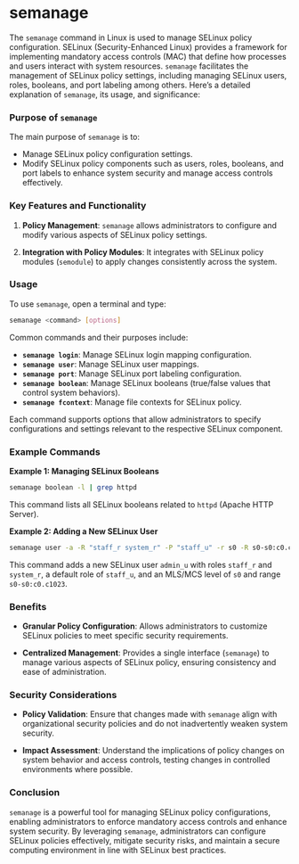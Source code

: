 # semanage

The `semanage` command in Linux is used to manage SELinux policy configuration. SELinux (Security-Enhanced Linux) provides a framework for implementing mandatory access controls (MAC) that define how processes and users interact with system resources. `semanage` facilitates the management of SELinux policy settings, including managing SELinux users, roles, booleans, and port labeling among others. Here’s a detailed explanation of `semanage`, its usage, and significance:

### Purpose of `semanage`

The main purpose of `semanage` is to:
- Manage SELinux policy configuration settings.
- Modify SELinux policy components such as users, roles, booleans, and port labels to enhance system security and manage access controls effectively.

### Key Features and Functionality

1. **Policy Management**: `semanage` allows administrators to configure and modify various aspects of SELinux policy settings.

2. **Integration with Policy Modules**: It integrates with SELinux policy modules (`semodule`) to apply changes consistently across the system.

### Usage

To use `semanage`, open a terminal and type:

```bash
semanage <command> [options]
```

Common commands and their purposes include:

- **`semanage login`**: Manage SELinux login mapping configuration.
- **`semanage user`**: Manage SELinux user mappings.
- **`semanage port`**: Manage SELinux port labeling configuration.
- **`semanage boolean`**: Manage SELinux booleans (true/false values that control system behaviors).
- **`semanage fcontext`**: Manage file contexts for SELinux policy.

Each command supports options that allow administrators to specify configurations and settings relevant to the respective SELinux component.

### Example Commands

**Example 1: Managing SELinux Booleans**
```bash
semanage boolean -l | grep httpd
```
This command lists all SELinux booleans related to `httpd` (Apache HTTP Server).

**Example 2: Adding a New SELinux User**
```bash
semanage user -a -R "staff_r system_r" -P "staff_u" -r s0 -R s0-s0:c0.c1023 admin_u
```
This command adds a new SELinux user `admin_u` with roles `staff_r` and `system_r`, a default role of `staff_u`, and an MLS/MCS level of `s0` and range `s0-s0:c0.c1023`.

### Benefits

- **Granular Policy Configuration**: Allows administrators to customize SELinux policies to meet specific security requirements.
  
- **Centralized Management**: Provides a single interface (`semanage`) to manage various aspects of SELinux policy, ensuring consistency and ease of administration.

### Security Considerations

- **Policy Validation**: Ensure that changes made with `semanage` align with organizational security policies and do not inadvertently weaken system security.
  
- **Impact Assessment**: Understand the implications of policy changes on system behavior and access controls, testing changes in controlled environments where possible.

### Conclusion

`semanage` is a powerful tool for managing SELinux policy configurations, enabling administrators to enforce mandatory access controls and enhance system security. By leveraging `semanage`, administrators can configure SELinux policies effectively, mitigate security risks, and maintain a secure computing environment in line with SELinux best practices.
